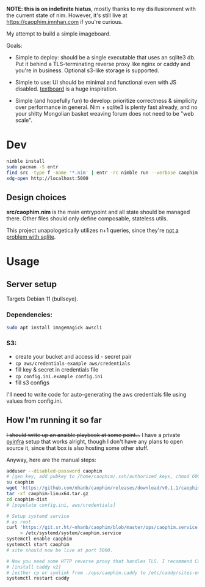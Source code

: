 **NOTE: this is on indefinite hiatus**, mostly thanks to my disillusionment
with the current state of nim. However, it's still live at
https://caophim.imnhan.com if you're curious.

My attempt to build a simple imageboard.

Goals:

- Simple to deploy: should be a single executable that uses an sqlite3 db. Put
  it behind a TLS-terminating reverse proxy like nginx or caddy and you're in
  business. Optional s3-like storage is supported.

- Simple to use: UI should be minimal and functional even with JS disabled.
  [textboard](http://textboard.org/) is a huge inspiration.

- Simple (and hopefully fun) to develop: prioritize correctness & simplicity
  over performance in general. Nim + sqlite3 is plenty fast already, and no
  your shitty Mongolian basket weaving forum does not need to be "web scale".

# Dev

```sh
nimble install
sudo pacman -S entr
find src -type f -name '*.nim' | entr -rc nimble run --verbose caophim
xdg-open http://localhost:5000
```

## Design choices

**src/caophim.nim** is the main entrypoint and all state should be managed
there. Other files should only define composable, stateless utils.

This project unapologetically utilizes n+1 queries, since they're [not a
problem with sqlite](https://www.sqlite.org/np1queryprob.html).

# Usage

## Server setup

Targets Debian 11 (bullseye).

### Dependencies:

```sh
sudo apt install imagemagick awscli
```

### S3:

- create your bucket and access id - secret pair
- `cp aws/credentials-example aws/credentials`
- fill key & secret in credentials file
- `cp config.ini.example config.ini`
- fill s3 configs

I'll need to write code for auto-generating the aws credentials file using
values from config.ini.

## How I'm running it so far

~~I should write up an ansible playbook at some point...~~
I have a private [pyinfra](https://pyinfra.com/) setup that works alright,
though I don't have any plans to open source it, since that box is also hosting
some other stuff.

Anyway, here are the manual steps:

```sh
adduser --disabled-password caophim
# [gen key, add pubkey to /home/caophim/.ssh/authorized_keys, chmod 600]
su caophim
wget 'https://github.com/nhanb/caophim/releases/download/v0.1.1/caophim-linux64.tar.gz'
tar -xf caophim-linux64.tar.gz
cd caophim-dist
# [populate config.ini, aws/credentials]

# Setup systemd service
# as root
curl 'https://git.sr.ht/~nhanb/caophim/blob/master/ops/caophim.service' \
     > /etc/systemd/system/caophim.service
systemctl enable caophim
systemctl start caophim
# site should now be live at port 5000.

# Now you need some HTTP reverse proxy that handles TLS. I recommend Caddy:
# [install caddy v2]
# [either cp or symlink from ./ops/caophim.caddy to /etc/caddy/sites-enabled/caophim]
systemctl restart caddy
